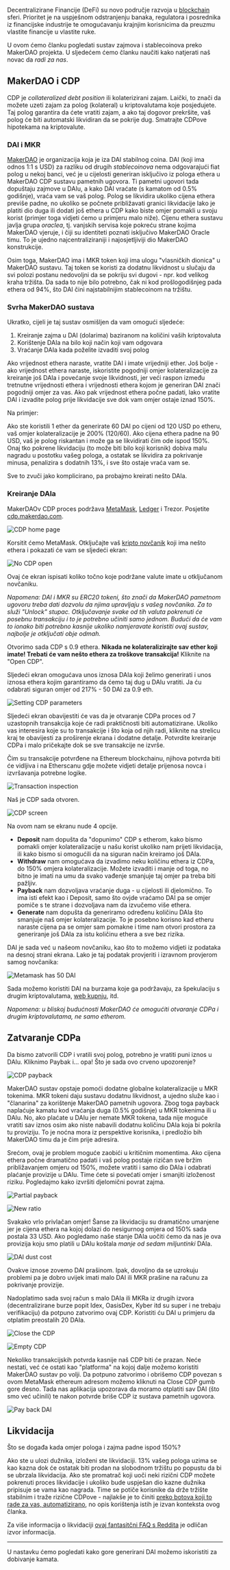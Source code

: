 Decentralizirane Financije (DeFi) su novo područje razvoja u [blockchain](https://bitfalls.com/2017/08/20/blockchain-explained-blockchain-works/) sferi. Prioritet je na uspješnom odstranjenju banaka, regulatora i posrednika iz financijske industrije te omogućavanju krajnjim korisnicima da preuzmu vlastite financije u vlastite ruke.

U ovom ćemo članku pogledati sustav zajmova i stablecoinova preko MakerDAO projekta. U sljedećem ćemo članku naučiti kako natjerati naš novac da _radi za nas_.

## MakerDAO i CDP

CDP je _collateralized debt position_ ili kolaterizirani zajam. Laički, to znači da možete uzeti zajam za polog (kolateral) u kriptovalutama koje posjedujete. Taj polog garantira da ćete vratiti zajam, a ako taj dogovor prekršite, vaš polog će biti automatski likvidiran da se pokrije dug. Smatrajte CDPove hipotekama na kriptovalute.

### DAI i MKR

[MakerDAO](https://makerdao.com) je organizacija koja je iza DAI stabilnog coina. DAI (koji ima odnos 1:1 s USD) za razliku od drugih _stablecoinova_ nema odgovarajući fiat polog u nekoj banci, već je u cijelosti generiran isključivo iz pologa ethera u MakerDAO CDP sustavu pametnih ugovora. Ti pametni ugovori tada dopuštaju zajmove u DAIu, a kako DAI vraćate (s kamatom od 0.5% godišnje), vraća vam se vaš polog. Polog se likvidira ukoliko cijena ethera previše padne, no ukoliko se počnete približavati granici likvidacije lako je platiti dio duga ili dodati još ethera u CDP kako biste omjer pomakli u svoju korist (primjer toga vidjeti ćemo u primjeru malo niže). Cijenu ethera sustavu javlja grupa _oraclea_, tj. vanjskih servisa koje pokreću strane kojima MakerDAO vjeruje, i čiji su identiteti poznati isključivo MakerDAO Oracle timu. To je ujedno najcentraliziraniji i najosjetljiviji dio MakerDAO konstrukcije.

Osim toga, MakerDAO ima i MKR token koji ima ulogu "vlasničkih dionica" u MakerDAO sustavu. Taj token se koristi za dodatnu likvidnost u slučaju da svi polozi postanu nedovoljni da se pokriju svi dugovi - npr. kod velikog kraha tržišta. Da sada to nije bilo potrebno, čak ni kod prošlogodišnjeg pada ethera od 94%, što DAI čini najstabilnijim stablecoinom na tržištu.

### Svrha MakerDAO sustava

Ukratko, cijeli je taj sustav osmišljen da vam omogući sljedeće:

1. Kreiranje zajma u DAI (dolarima) baziranom na količini vaših kriptovaluta
2. Korištenje DAIa na bilo koji način koji vam odgovara
3. Vraćanje DAIa kada poželite izvaditi svoj polog

Ako vrijednost ethera naraste, vratite DAI i imate vrijedniji ether. Još bolje - ako vrijednost ethera naraste, iskoristite pogodniji omjer kolateralizacije za kreiranje još DAIa i povećanje svoje likvidnosti, jer veći raspon između tretnutne vrijednosti ethera i vrijednosti ethera kojom je generiran DAI znači pogodniji omjer za vas. Ako pak vrijednost ethera počne padati, lako vratite DAI i izvadite polog prije likvidacije sve dok vam omjer ostaje iznad 150%.

Na primjer:

Ako ste koristili 1 ether da generirate 60 DAI po cijeni od 120 USD po etheru, vaš omjer kolateralizacije je 200% (120/60). Ako cijena ethera padne na 90 USD, vaš je polog riskantan i može ga se likvidirati čim ode ispod 150%. Onaj tko pokrene likvidaciju (to može biti bilo koji korisnik) dobiva malu nagradu u postotku vašeg pologa, a ostatak se likvidira za pokrivanje minusa, penalizira s dodatnih 13%, i sve što ostaje vraća vam se.

Sve to zvuči jako komplicirano, pa probajmo kreirati nešto DAIa.

### Kreiranje DAIa

MakerDAOv CDP proces podržava [MetaMask](https://bitfalls.com/hr/2018/02/16/metamask-send-receive-ether/), [Ledger](https://bitfalls.com/hr/2017/09/08/hardware-wallets-like-ledger-nano-s-work/) i Trezor. Posjetite [cdp.makerdao.com](https://cdp.makerdao.com).

![CDP home page](../images/01.png)

Korsitit ćemo MetaMask. Otključajte vaš [kripto novčanik](https://bitfalls.com/hr/2017/08/31/what-cryptocurrency-wallet/) koji ima nešto ethera i pokazati će vam se sljedeći ekran:

![No CDP open](../images/02.png)

Ovaj će ekran ispisati koliko točno koje podržane valute imate u otključanom novčaniku.

_Napomena: DAI i MKR su ERC20 tokeni, što znači da MakerDAO pametnom ugovoru treba dati dozvolu da njima upravljaju s vašeg novčanika. Za to služi "Unlock" stupac. Otključavanje svake od tih valuta pokrenuti će posebnu transakciju i to je potrebno učiniti samo jednom. Budući da će vam to ionako biti potrebno kasnije ukoliko namjeravate koristiti ovaj sustav, najbolje je otključati obje odmah._

Otvorimo sada CDP s 0.9 ethera. **Nikada ne kolateralizirajte sav ether koji imate! Trebati će vam nešto ethera za troškove transakcija!** Kliknite na "Open CDP".

Sljedeći ekran omogućava unos iznosa DAIa koji želimo generirati i unos iznosa ethera kojim garantiramo da ćemo taj dug u DAIu vratiti. Ja ću odabrati siguran omjer od 217% - 50 DAI za 0.9 eth.

![Setting CDP parameters](../images/03.png)

Sljedeći ekran obavijestiti će vas da je otvaranje CDPa proces od 7 uzastopnih transakcija koje će radi praktičnosti biti automatizirane. Ukoliko vas interesira koje su to transakcije i što koja od njih radi, kliknite na strelicu kraj te obavijesti za proširenje ekrana i dodatne detalje. Potvrdite kreiranje CDPa i malo pričekajte dok se sve transakcije ne izvrše.

Čim su transakcije potvrđene na Ethereum blockchainu, njihova potvrda biti će vidljiva i na Etherscanu gdje možete vidjeti detalje prijenosa novca i izvršavanja potrebne logike.

![Transaction inspection](../images/04.png)

Naš je CDP sada otvoren.

![CDP screen](../images/05.png)

Na ovom nam se ekranu nude 4 opcije.

- **Deposit** nam dopušta da "dopunimo" CDP s etherom, kako bismo pomakli omjer kolateralizacije u našu korist ukoliko nam prijeti likvidacija, ili kako bismo si omogućili da na siguran način kreiramo još DAIa.
- **Withdraw** nam omogućava da izvadimo neku količinu ethera iz CDPa, do 150% omjera kolateralizacije. Možete izvaditi i manje od toga, no bitno je imati na umu da svako vađenje smanjuje taj omjer pa treba biti pažljiv.
- **Payback** nam dozvoljava vraćanje duga - u cijelosti ili djelomično. To ima isti efekt kao i Deposit, samo što ovjde vraćamo DAI pa se omjer pomiče s te strane i dozvoljava nam da izvučemo više ethera.
- **Generate** nam dopušta da generiramo određenu količinu DAIa što smanjuje naš omjer kolateralizacije. To je posebno korisno kad etheru naraste cijena pa se omjer sam pomakne i time nam otvori prostora za generiranje još DAIa za istu količinu ethera a sve bez rizika.

DAI je sada već u našeom novčaniku, kao što to možemo vidjeti iz podataka na desnoj strani ekrana. Lako je taj podatak provjeriti i izravnom provjerom samog novčanika:

![Metamask has 50 DAI](../images/06.png)

Sada možemo koristiti DAI na burzama koje ga podržavaju, za špekulaciju s drugim kriptovalutama, [web kupnju](https://ava.do), itd.

_Napomena: u bliskoj budućnosti MakerDAO će omogućiti otvaranje CDPa i drugim kriptovalutama, ne samo etherom._

## Zatvaranje CDPa

Da bismo zatvorili CDP i vratili svoj polog, potrebno je vratiti puni iznos u DAIu. Kliknimo Paybak i... opa! Što je sada ovo crveno upozorenje?

![CDP payback](../images/07.png)

MakerDAO sustav opstaje pomoći dodatne globalne kolateralizacije u MKR tokenima. MKR tokeni daju sustavu dodatnu likvidnost, a ujedno služe kao i "članarina" za korištenje MakerDAO pametnih ugovora. Zbog toga payback naplaćuje kamatu kod vraćanja duga (0.5% godišnje) u MKR tokenima ili u DAIu. No, ako plaćate u DAIu jer nemate MKR tokena, tada nije moguće vratiti sav iznos osim ako niste nabavili dodatnu količinu DAIa koja bi pokrila tu proviziju. To je noćna mora iz perspektive korisnika, i predložio bih MakerDAO timu da je čim prije adresira.

Srećom, ovaj je problem moguće zaobići u kritičnim momentima. Ako cijena ethera počne dramatično padati i vaš polog postaje rizičan sve bržim približavanjem omjeru od 150%, možete vratiti i samo dio DAIa i odabrati plaćanje provizije u DAIu. Time ćete si povećati omjer i smanjiti izloženost riziku. Pogledajmo kako izvršiti djelomični povrat zajma.

![Partial payback](../images/08.png)

![New ratio](../images/09.png)

Svakako vrlo privlačan omjer! Šanse za likvidaciju su dramatično umanjene jer je cijena ethera na kojoj dolazi do nesigurnog omjera od 150% sada postala 33 USD. Ako pogledamo naše stanje DAIa uočiti ćemo da nas je ova provizija koju smo platili u DAIu koštala _manje od sedam miljuntinki_ DAIa.

![DAI dust cost](../images/10.png)

Ovakve iznose zovemo DAI prašinom. Ipak, dovoljno da se uzrokuju problemi pa je dobro uvijek imati malo DAI ili MKR prašine na računu za pokrivanje provizije.

Nadoplatimo sada svoj račun s malo DAIa ili MKRa iz drugih izvora (decentralizirane burze popit Idex, OasisDex, Kyber itd su super i ne trebaju verifikaciju) da potpuno zatvorimo ovaj CDP. Koristiti ću DAI u primjeru da otplatim preostalih 20 DAIa.


![Close the CDP](../images/11.png)

![Empty CDP](../images/12.png)

Nekoliko transakcijskih potvrda kasnije naš CDP biti će prazan. Neće nestati, već će ostati kao "platforma" na kojoj dalje možemo koristiti MakerDAO sustav po volji. Da potpuno zatvorimo i obrišemo CDP povezan s ovom MetaMask ethereum adresom možemo kliknuti na Close CDP gumb gore desno. Tada nas aplikacija upozorava da moramo otplatiti sav DAI (što smo već učinili) te nakon potvrde briše CDP iz sustava pametnih ugovora.

![Pay back DAI](../images/13.png)

## Likvidacija

Što se događa kada omjer pologa i zajma padne ispod 150%?

Ako ste u ulozi dužnika, izloženi ste likvidaciji. 13% vašeg pologa uzima se kao kazna dok će ostatak biti prodan na slobodnom tržištu po popustu da bi se ubrzala likvidacija. Ako ste promatrač koji uoči neki rizični CDP možete pokrenuti proces likvidacije i ukoliko bude uspješan dio kazne dužnika pripisuje se vama kao nagrada. Time se potiče korisnike da drže tržište stabilnim i traže rizične CDPove - najlakše je to činiti [preko botova koji to rade za vas, automatizirano](https://developer.makerdao.com/keepers/), no opis korištenja istih je izvan konteksta ovog članka.

Za više informacija o likvidaciji [ovaj fantasitčni FAQ s Reddita](https://www.reddit.com/r/MakerDAO/comments/8efk5q/faq_possibly_everything_you_ever_wanted_to_know) je odličan izvor informacija.

---

U nastavku ćemo pogledati kako gore generirani DAI možemo iskoristiti za dobivanje kamata.